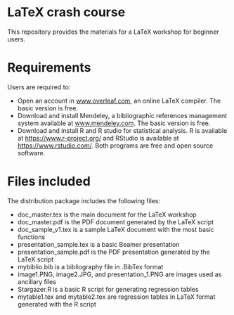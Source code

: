 # LaTeX crash course
This repository provides the materials for a LaTeX workshop for beginner users.

# Requirements
Users are required to:
- Open an account in www.overleaf.com, an online LaTeX compiler. The basic version is free.
- Download and install Mendeley, a bibliographic references management system available at www.mendeley.com. The basic version is free.
- Download and install R and R studio for statistical analysis. R is available at https://www.r-project.org/ and RStudio is available at https://www.rstudio.com/. Both programs are free and open source software.

# Files included 
The distribution package includes the following files:
- doc_master.tex is the main document for the LaTeX workshop  
- doc_master.pdf is the PDF document generated by the LaTeX script
- doc_sample_v1.tex is a sample LaTeX document with the most basic functions
- presentation_sample.tex is a basic Beamer presentation
- presentation_sample.pdf is the PDF presentation generated by the LaTeX script
- mybiblio.bib is a bibliography file in .BibTex format
- image1.PNG, image2.JPG, and presentation_1.PNG are images used as ancillary files
- Stargazer.R is a basic R script for generating regression tables
- mytable1.tex and mytable2.tex are regression tables in LaTeX format generated with the R script
